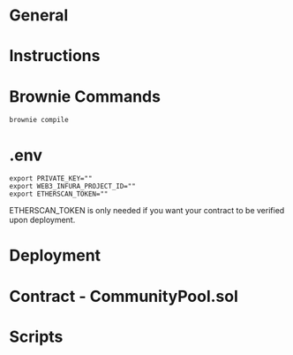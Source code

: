 # General

# Instructions


# Brownie Commands 

```
brownie compile
```

# .env

```
export PRIVATE_KEY=""
export WEB3_INFURA_PROJECT_ID=""
export ETHERSCAN_TOKEN=""
```

ETHERSCAN_TOKEN is only needed if you want your contract to be verified upon deployment. 

# Deployment

# Contract - CommunityPool.sol

# Scripts 

